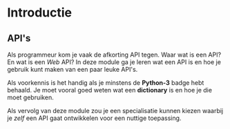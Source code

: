 # Introductie

## API's

Als programmeur kom je vaak de afkorting API tegen. Waar wat is een API? En wat is een _Web_ API? In deze module ga je leren wat een API is en hoe je gebruik kunt maken van een paar leuke API's.

Als voorkennis is het handig als je minstens de **Python-3** badge hebt behaald. Je moet vooral goed weten wat een **dictionary** is en hoe je die moet gebruiken.

Als vervolg van deze module zou je een specialisatie kunnen kiezen waarbij je _zelf_ een API gaat ontwikkelen voor een nuttige toepassing.

